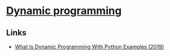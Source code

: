 # [Dynamic programming](https://en.wikipedia.org/wiki/Dynamic_programming)

## Links

- [What Is Dynamic Programming With Python Examples (2019)](https://skerritt.blog/dynamic-programming/)
